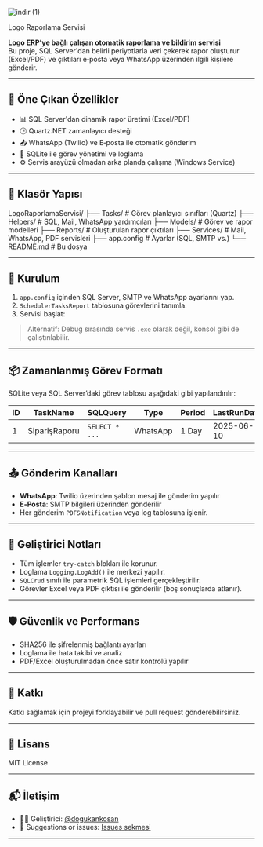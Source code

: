 
![indir (1)](https://github.com/user-attachments/assets/3d950bcd-8e45-4998-a106-f34cf835de75)

Logo Raporlama Servisi

**Logo ERP’ye bağlı çalışan otomatik raporlama ve bildirim servisi**  
Bu proje, SQL Server'dan belirli periyotlarla veri çekerek rapor oluşturur (Excel/PDF) ve çıktıları e‑posta veya WhatsApp üzerinden ilgili kişilere gönderir.

---

## 🚀 Öne Çıkan Özellikler

- 📊 SQL Server'dan dinamik rapor üretimi (Excel/PDF)
- 🕒 Quartz.NET zamanlayıcı desteği
- 📤 WhatsApp (Twilio) ve E‑posta ile otomatik gönderim
- 🧠 SQLite ile görev yönetimi ve loglama
- ⚙️ Servis arayüzü olmadan arka planda çalışma (Windows Service)

---

## 📂 Klasör Yapısı

LogoRaporlamaServisi/
├── Tasks/ # Görev planlayıcı sınıfları (Quartz)
├── Helpers/ # SQL, Mail, WhatsApp yardımcıları
├── Models/ # Görev ve rapor modelleri
├── Reports/ # Oluşturulan rapor çıktıları
├── Services/ # Mail, WhatsApp, PDF servisleri
├── app.config # Ayarlar (SQL, SMTP vs.)
└── README.md # Bu dosya

---

## 🔧 Kurulum

1. `app.config` içinden SQL Server, SMTP ve WhatsApp ayarlarını yap.
2. `SchedulerTasksReport` tablosuna görevlerini tanımla.
3. Servisi başlat:


> Alternatif: Debug sırasında servis `.exe` olarak değil, konsol gibi de çalıştırılabilir.

---

## 📦 Zamanlanmış Görev Formatı

SQLite veya SQL Server’daki görev tablosu aşağıdaki gibi yapılandırılır:

| ID | TaskName     | SQLQuery        | Type     | Period | LastRunDate |
|----|--------------|------------------|----------|--------|-------------|
| 1  | SiparişRaporu | `SELECT * ...` | WhatsApp | 1 Day  | 2025-06-10  |

---

## 📤 Gönderim Kanalları

- **WhatsApp**: Twilio üzerinden şablon mesaj ile gönderim yapılır  
- **E‑Posta**: SMTP bilgileri üzerinden gönderilir  
- Her gönderim `PDFSNotification` veya log tablosuna işlenir.

---

## 🧪 Geliştirici Notları

- Tüm işlemler `try-catch` blokları ile korunur.
- Loglama `Logging.LogAdd()` ile merkezi yapılır.
- `SQLCrud` sınıfı ile parametrik SQL işlemleri gerçekleştirilir.
- Görevler Excel veya PDF çıktısı ile gönderilir (boş sonuçlarda atlanır).

---

## 🛡️ Güvenlik ve Performans

- SHA256 ile şifrelenmiş bağlantı ayarları
- Loglama ile hata takibi ve analiz
- PDF/Excel oluşturulmadan önce satır kontrolü yapılır


---

## 🤝 Katkı

Katkı sağlamak için projeyi forklayabilir ve pull request gönderebilirsiniz.

---

## 📄 Lisans

MIT License

---

## 📬 İletişim

- 👨‍💻 Geliştirici: [@dogukankosan](https://github.com/dogukankosan)  
- 🐞 Suggestions or issues: [Issues sekmesi](https://github.com/dogukankosan/LogoWhatsappEntegrasyon/issues)

---



